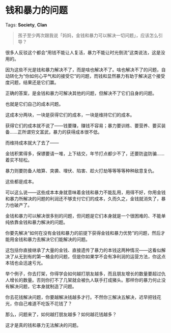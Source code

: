 # 钱和暴力的问题

Tags: **Society**, **Clan**

> 孩子至少两次跟我说「妈妈，金钱和暴力可以解决一切问题」，应该怎么引导？



很多人反驳这个都会“用钱不能让人复活，暴力不能让时光倒流”这类说法，这是没用的。

因为这些不光是钱和暴力解决不了，而是啥也解决不了。啥也解决不了的问题，自动转化为“你如何心平气和的接受它”的问题，而钱和显然暴力有助于解决这个接受度问题，结果还是它们赢。

正确的答案，是金钱和暴力可解决其他的问题，但解决不了它们自身的问题。

也就是它们自己的成本问题。

这成本分两块，一块是获得它们的成本，一块是维持它们的成本。

获得它们的成本就不说了——钱要赚，赚钱不容易；暴力要训练、要营养、要买装备……正所谓穷文富武，暴力的获得成本很不低。

而维持成本就大了去了——

金钱积累得多，保镖要请一堆，上下结交，年节打点都少不了，还要防盗防骗……着实不轻松。

暴力则要防备人暗算、突袭、埋伏、陷害、趁火打劫等等等等种种敌意复仇。

这些都是成本。

可以这么说——这些成本本身就意味着金钱和暴力不能乱用，用得不好，你用金钱和暴力所解决的问题的利润还不够支付它们的成本，久而久之，金钱就消失了，暴力也破产了。

金钱和暴力可以解决很多别的问题，但问题是它们本身就是一个很困难的、不能单纯依靠金钱和暴力解决的问题。

你要先解决“如何在没有金钱和暴力的前提下获得金钱和暴力优势”的问题，然后才能用金钱和暴力去解决它们能解决的问题。

这包括你直接继承了大量的金钱、直接遗传了暴力的本钱这两种情况——这看似解决了从无到有的第一桶金的问题，但是你如果学不会有净利润的运营方法，你这点本钱也会迅速亏光。

举个例子，你去打架，你得学会如何越打朋友越多，而且朋友增长的数量要超过仇人增长的数量。否则你打不了几架就会被仇人联手打成猪头。那样你的暴力何止没有解决问题，它本身就制造了问题。

你去花钱解决问题，你要越解决钱越多才行。不然你三解决五解决，迟早把钱花光，你自己难道不吃饭不花钱了？

那么，问题来了，如何越打朋友越多？如何越花钱越多？

这才是真的钱和暴力无法解决的问题。



